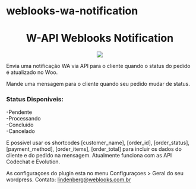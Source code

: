 # weblooks-wa-notification
<h1 align="center"> W-API Weblooks Notification</h1>
<p align="center">
<img src="http://img.shields.io/static/v1?label=STATUS&message=EM%20DESENVOLVIMENTO&color=GREEN&style=for-the-badge"/>
</p>


<p>Envia uma notificação WA via API para o cliente quando o status do pedido é atualizado no Woo.</p>
Mande uma mensagem para o cliente quando seu pedido mudar de status.<br />

<h3>Status Disponiveis:</h3>
-Pendente<br />
-Processando<br />
-Concluído<br />
-Cancelado<br />

E possivel usar os shortcodes [customer_name], [order_id], [order_status], [payment_method], [order_items], [order_total] para incluir os dados do cliente e do pedido na mensagem.
Atualmente funciona com as API Codechat e Evolution.

As configuraçoes do plugin esta no menu Configuraçoes > Geral do seu wordpress.
Contato: lindenberg@weblooks.com.br


